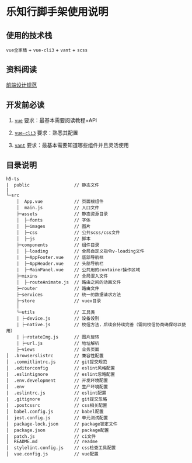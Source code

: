 
# 乐知行脚手架使用说明

## 使用的技术栈

`vue全家桶` + `vue-cli3` + `vant` + `scss`

## 资料阅读

[前端设计规范](http://fe.lezhixing.com.cn/standard/)

## 开发前必读

1. [`vue`](https://cn.vuejs.org/) 要求：最基本需要阅读教程+API

2. [`vue-cli3`](https://cli.vuejs.org/zh/) 要求：熟悉其配置

3. [`vant`](https://youzan.github.io/vant/#/zh-CN/) 要求：最基本需要知道哪些组件并且灵活使用

## 目录说明

```
h5-ts
|  public                 // 静态文件
|
└─src
    │  App.vue            // 页面根组件
    │  main.js            // 入口文件
    ├─assets              // 静态资源目录
    │  ├─fonts            // 字体
    │  ├─images           // 图片
    │  ├─css              // 公共scss/css文件
    │  ├─js               // 脚本
    ├─components          // 组件目录
    │  ├─loading          // 全局自定义指令v-loading文件
    |  ├─AppFooter.vue    // 底部导航栏
    |  ├─AppHeader.vue    // 头部导航栏
    |  ├─MainPanel.vue    // 公共用的container操作区域
    ├─mixins              // 全局混入文件
    │  ├─routeAnimate.js  // 路由之间的动画文件
    ├─router              // 路由文件
    ├─services            // 统一的数据请求方法
    ├─store               // vuex目录
    │
    └─utils               // 工具类
    | ├─device.js         // 设备设别
    | ├─native.js         // 校信方法，后续会持续完善（需同校信协商确保可以使用）
    | ├─rotateImg.js      // 图片旋转
    | ├─url.js            // 地址解析
    ├─views               // 业务页面
│  .browserslistrc        // 兼容性配置
│  .commitlintrc.js       // git提交规范
│  .editorconfig          // eslint风格配置
│  .eslintignore          // eslint忽略配置
│  .env.development       // 开发环境配置
│  .env                   // 生产环境配置
|  .eslintrc.js           // eslint配置
|  .gitignore             // git提交忽略
|  .postcssrc             // css相关配置
│  babel.config.js        // babel配置
│  jest.config.js         // 单元测试配置
│  package-lock.json      // package锁定文件
│  package.json           // package配置
│  patch.js               // ci文件
│  README.md              // readme
│  stylelint.config.js    // css检查工具配置
│  vue.config.js          // vue配置

```